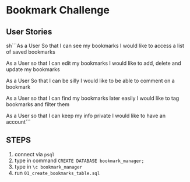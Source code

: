 # Bookmark Challenge

## User Stories

sh```As a User
So that I can see my bookmarks
I would like to access a list of saved bookmarks

As a User
so that I can edit my bookmarks
I would like to add, delete and update my bookmarks

As a User
So that I can be silly
I would like to be able to comment on a bookmark

As a User
so that I can find my bookmarks later easily
I would like to tag bookmarks and filter them

As a User
so that I can keep my info private
I would like to have an account```


## STEPS
1) connect via ```psql```
2) type in command ```CREATE DATABASE bookmark_manager;```
3) type in ```\c bookmark_manager```
4) run ```01_create_bookmarks_table.sql```
